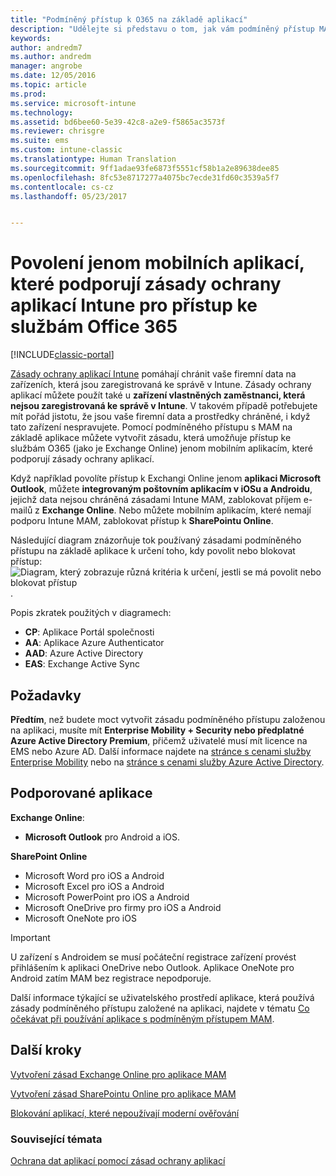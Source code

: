 ```yaml
---
title: "Podmíněný přístup k O365 na základě aplikací"
description: "Udělejte si představu o tom, jak vám podmíněný přístup MAM pomůže určit, které aplikace mají přístup ke službám O365."
keywords: 
author: andredm7
ms.author: andredm
manager: angrobe
ms.date: 12/05/2016
ms.topic: article
ms.prod: 
ms.service: microsoft-intune
ms.technology: 
ms.assetid: bd6bee60-5e39-42c8-a2e9-f5865ac3573f
ms.reviewer: chrisgre
ms.suite: ems
ms.custom: intune-classic
ms.translationtype: Human Translation
ms.sourcegitcommit: 9ff1adae93fe6873f5551cf58b1a2e89638dee85
ms.openlocfilehash: 8fc53e8717277a4075bc7ecde31fd60c3539a5f7
ms.contentlocale: cs-cz
ms.lasthandoff: 05/23/2017


---
```


# <a name="allow-only-mobile-apps-that-support-intune-app-protection-policies-to-access-office-365-services"></a>Povolení jenom mobilních aplikací, které podporují zásady ochrany aplikací Intune pro přístup ke službám Office 365

[!INCLUDE[classic-portal](../includes/classic-portal.md)]

[Zásady ochrany aplikací Intune](protect-apps-and-data-with-microsoft-intune.md) pomáhají chránit vaše firemní data na zařízeních, která jsou zaregistrovaná ke správě v Intune. Zásady ochrany aplikací můžete použít také u **zařízení vlastněných zaměstnanci, která nejsou zaregistrovaná ke správě v Intune**.  V takovém případě potřebujete mít pořád jistotu, že jsou vaše firemní data a prostředky chráněné, i když tato zařízení nespravujete. Pomocí podmíněného přístupu s MAM na základě aplikace můžete vytvořit zásadu, která umožňuje přístup ke službám O365 (jako je Exchange Online) jenom mobilním aplikacím, které podporují zásady ochrany aplikací.

Když například povolíte přístup k Exchangi Online jenom **aplikaci Microsoft Outlook**, můžete **integrovaným poštovním aplikacím v iOSu a Androidu**, jejichž data nejsou chráněná zásadami Intune MAM, zablokovat příjem e-mailů z **Exchange Online**. Nebo můžete mobilním aplikacím, které nemají podporu Intune MAM, zablokovat přístup k **SharePointu Online**.

Následující diagram znázorňuje tok používaný zásadami podmíněného přístupu na základě aplikace k určení toho, kdy povolit nebo blokovat přístup: ![Diagram, který zobrazuje různá kritéria k určení, jestli se má povolit nebo blokovat přístup ](../media/mam-ca-decision-flow_simple.png).

Popis zkratek použitých v diagramech:
* **CP**: Aplikace Portál společnosti
* **AA**: Aplikace Azure Authenticator
* **AAD**: Azure Active Directory
* **EAS**: Exchange Active Sync

## <a name="prerequisites"></a>Požadavky
**Předtím**, než budete moct vytvořit zásadu podmíněného přístupu založenou na aplikaci, musíte mít **Enterprise Mobility + Security nebo předplatné Azure Active Directory Premium**, přičemž uživatelé musí mít licence na EMS nebo Azure AD. Další informace najdete na [stránce s cenami služby Enterprise Mobility](https://www.microsoft.com/cloud-platform/enterprise-mobility-pricing) nebo na [stránce s cenami služby Azure Active Directory](https://azure.microsoft.com/pricing/details/active-directory/).


## <a name="supported-apps"></a>Podporované aplikace
**Exchange Online**:
* **Microsoft Outlook** pro Android a iOS.

**SharePoint Online**
* Microsoft Word pro iOS a Android
* Microsoft Excel pro iOS a Android
* Microsoft PowerPoint pro iOS a Android
* Microsoft OneDrive pro firmy pro iOS a Android
* Microsoft OneNote pro iOS

>[!IMPORTANT]
>U zařízení s Androidem se musí počáteční registrace zařízení provést přihlášením k aplikaci OneDrive nebo Outlook. Aplikace OneNote pro Android zatím MAM bez registrace nepodporuje.

Další informace týkající se uživatelského prostředí aplikace, která používá zásady podmíněného přístupu založené na aplikaci, najdete v tématu [Co očekávat při používání aplikace s podmíněným přístupem MAM](use-apps-with-mam-ca.md).


## <a name="next-steps"></a>Další kroky
[Vytvoření zásad Exchange Online pro aplikace MAM](mam-ca-for-exchange-online.md)

[Vytvoření zásad SharePointu Online pro aplikace MAM](mam-ca-for-sharepoint-online.md)

[Blokování aplikací, které nepoužívají moderní ověřování](block-apps-with-no-modern-authentication.md)

### <a name="see-also"></a>Související témata

[Ochrana dat aplikací pomocí zásad ochrany aplikací](protect-app-data-using-mobile-app-management-policies-with-microsoft-intune.md)

